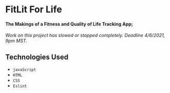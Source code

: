 # FitLit For Life

#### The Makings of a Fitness and Quality of Life Tracking App;

*Work on this project has slowed or stopped completely. Deadline 4/6/2021, 9pm MST.*

## Technologies Used

* `javaScript`
* `HTML`
* `CSS`
* `Eslint`
